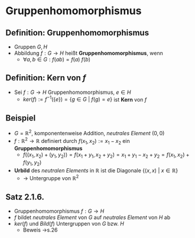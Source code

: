# Gruppenhomomorphismus

## Definition: Gruppenhomomorphismus
- Gruppen $G, H$
- Abbildung $f: G \rightarrow H$ heißt **Gruppenhomomorphismus**, wenn
	- $\forall a,b \in G : f(ab) = f(a) \: f(b)$

## Definition: Kern von $f$
- Sei $f : G \rightarrow H$ Gruppenhomomorphismus, $e \in H$
	- $ker(f) := f^{-1}(\{e\}) = \{g \in G \: | \: f(g) = e \}$ ist **Kern** von $f$

## Beispiel 
- $G = \mathbb{R}^2$, komponentenweise Addition, *neutrales Element* $(0,0)$ 
- $f : \mathbb{R}^2 \rightarrow \mathbb{R}$ definiert durch $f(x_1,x_2) := x_1 - x_2$ ein **Gruppenhomomorphismus**
	- $f((x_1, x_2) + (y_1, y_2)) = f(x_1 + y_1, x_2 + y_2) = x_1 + y_1 − x_2 + y_2 = f(x_1, x_2) + f(y_1, y_2)$
- **Urbild** des *neutralen Elements* in $\mathbb{R}$ ist die Diagonale $\{(x, x) \: | \: x ∈ \mathbb{R} \}$
	- -> Untergruppe von $\mathbb{R}^2$

## Satz 2.1.6. 
- Gruppenhomomorphismus $f: G \rightarrow H$
- $f$ bildet *neutrales Element* von $G$ auf *neutrales Element* von $H$ ab
- $ker(f)$ und $Bild(f)$ Untergruppen von $G$ bzw. $H$
	- Beweis ->s.26

